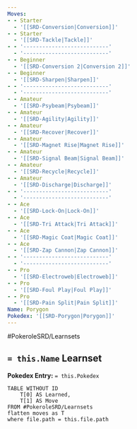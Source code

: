```yaml
---
Moves:
- - Starter
  - '[[SRD-Conversion|Conversion]]'
- - Starter
  - '[[SRD-Tackle|Tackle]]'
- - '---------------------------'
  - '---------------------------'
- - Beginner
  - '[[SRD-Conversion 2|Conversion 2]]'
- - Beginner
  - '[[SRD-Sharpen|Sharpen]]'
- - '---------------------------'
  - '---------------------------'
- - Amateur
  - '[[SRD-Psybeam|Psybeam]]'
- - Amateur
  - '[[SRD-Agility|Agility]]'
- - Amateur
  - '[[SRD-Recover|Recover]]'
- - Amateur
  - '[[SRD-Magnet Rise|Magnet Rise]]'
- - Amateur
  - '[[SRD-Signal Beam|Signal Beam]]'
- - Amateur
  - '[[SRD-Recycle|Recycle]]'
- - Amateur
  - '[[SRD-Discharge|Discharge]]'
- - '---------------------------'
  - '---------------------------'
- - Ace
  - '[[SRD-Lock-On|Lock-On]]'
- - Ace
  - '[[SRD-Tri Attack|Tri Attack]]'
- - Ace
  - '[[SRD-Magic Coat|Magic Coat]]'
- - Ace
  - '[[SRD-Zap Cannon|Zap Cannon]]'
- - '---------------------------'
  - '---------------------------'
- - Pro
  - '[[SRD-Electroweb|Electroweb]]'
- - Pro
  - '[[SRD-Foul Play|Foul Play]]'
- - Pro
  - '[[SRD-Pain Split|Pain Split]]'
Name: Porygon
Pokedex: '[[SRD-Porygon|Porygon]]'
---
```


#PokeroleSRD/Learnsets

## `= this.Name` Learnset

**Pokedex Entry:** `= this.Pokedex`

```dataview
TABLE WITHOUT ID
    T[0] AS Learned,
    T[1] AS Move
FROM #PokeroleSRD/Learnsets
flatten moves as T
where file.path = this.file.path
```
